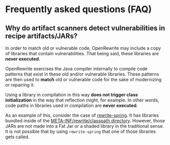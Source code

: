 # Frequently asked questions (FAQ)

## Why do artifact scanners detect vulnerabilities in recipe artifacts/JARs?

In order to match old or vulnerable code, OpenRewrite may include a copy of libraries that contain vulnerabilities. That being said, these libraries are **never executed**.

OpenRewrite exercises the Java compiler internally to compile code patterns that exist in these old and/or vulnerable libraries. These patterns are then used to **match** old or vulnerable code for the sake of modernizing or repairing it.

Using a library in compilation in this way **does not trigger class initialization** in the way that reflection might, for example. In other words, code paths in libraries used in compilation are **never executed**.

As an example of this, consider the case of [rewrite-spring](https://github.com/openrewrite/rewrite-spring). It has libraries bundled inside of the [META-INF/rewrite/classpath directory](https://github.com/openrewrite/rewrite-spring/tree/main/src/main/resources/META-INF/rewrite). However, those JARs are not made into a Fat Jar or a shaded library in the traditional sense. It is not possible that by using `rewrite-spring` that one of those libraries gets called.
